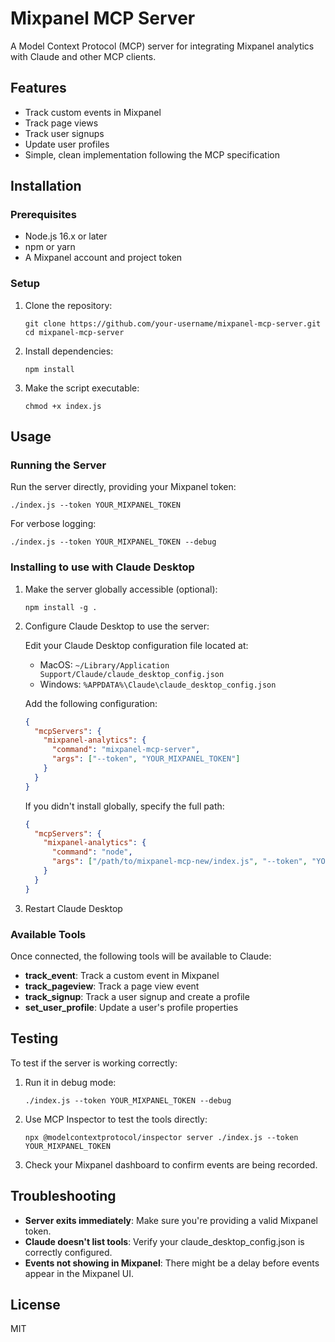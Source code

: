 # Mixpanel MCP Server

A Model Context Protocol (MCP) server for integrating Mixpanel analytics with Claude and other MCP clients.

## Features

- Track custom events in Mixpanel
- Track page views
- Track user signups
- Update user profiles
- Simple, clean implementation following the MCP specification

## Installation

### Prerequisites

- Node.js 16.x or later
- npm or yarn
- A Mixpanel account and project token

### Setup

1. Clone the repository:
   ```
   git clone https://github.com/your-username/mixpanel-mcp-server.git
   cd mixpanel-mcp-server
   ```

2. Install dependencies:
   ```
   npm install
   ```

3. Make the script executable:
   ```
   chmod +x index.js
   ```

## Usage

### Running the Server

Run the server directly, providing your Mixpanel token:

```
./index.js --token YOUR_MIXPANEL_TOKEN
```

For verbose logging:

```
./index.js --token YOUR_MIXPANEL_TOKEN --debug
```

### Installing to use with Claude Desktop

1. Make the server globally accessible (optional):
   ```
   npm install -g .
   ```

2. Configure Claude Desktop to use the server:

   Edit your Claude Desktop configuration file located at:
   - MacOS: `~/Library/Application Support/Claude/claude_desktop_config.json`
   - Windows: `%APPDATA%\Claude\claude_desktop_config.json`

   Add the following configuration:

   ```json
   {
     "mcpServers": {
       "mixpanel-analytics": {
         "command": "mixpanel-mcp-server",
         "args": ["--token", "YOUR_MIXPANEL_TOKEN"]
       }
     }
   }
   ```

   If you didn't install globally, specify the full path:

   ```json
   {
     "mcpServers": {
       "mixpanel-analytics": {
         "command": "node",
         "args": ["/path/to/mixpanel-mcp-new/index.js", "--token", "YOUR_MIXPANEL_TOKEN"]
       }
     }
   }
   ```

3. Restart Claude Desktop

### Available Tools

Once connected, the following tools will be available to Claude:

- **track_event**: Track a custom event in Mixpanel
- **track_pageview**: Track a page view event
- **track_signup**: Track a user signup and create a profile
- **set_user_profile**: Update a user's profile properties

## Testing

To test if the server is working correctly:

1. Run it in debug mode:
   ```
   ./index.js --token YOUR_MIXPANEL_TOKEN --debug
   ```

2. Use MCP Inspector to test the tools directly:
   ```
   npx @modelcontextprotocol/inspector server ./index.js --token YOUR_MIXPANEL_TOKEN
   ```

3. Check your Mixpanel dashboard to confirm events are being recorded.

## Troubleshooting

- **Server exits immediately**: Make sure you're providing a valid Mixpanel token.
- **Claude doesn't list tools**: Verify your claude_desktop_config.json is correctly configured.
- **Events not showing in Mixpanel**: There might be a delay before events appear in the Mixpanel UI.

## License

MIT
